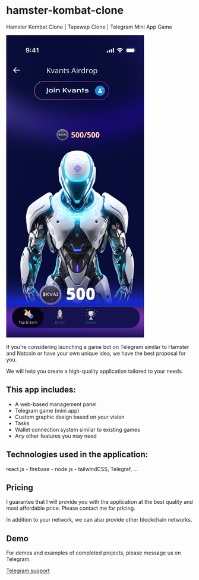 # hamster-kombat-clone
Hamster Kombat Clone | Tapswap Clone | Telegram Mini App Game 

![hameste clone](./Home.png)

If you're considering launching a game bot on Telegram similar to Hamster and Natcoin or have your own unique idea, we have the best proposal for you.

We will help you create a high-quality application tailored to your needs.

## This app includes:
- A web-based management panel
- Telegram game (mini app)
- Custom graphic design based on your vision
- Tasks
- Wallet connection system similar to existing games
- Any other features you may need

## Technologies used in the application:
react.js - firebase - node.js - tailwindCSS, Telegraf, ...

## Pricing

I guarantee that I will provide you with the application at the best quality and most affordable price. Please contact me for pricing.

In addition to your network, we can also provide other blockchain networks.

## Demo
For demos and examples of completed projects, please message us on Telegram.

[Telegram support](https://t.me/iarsalmumtaz)
